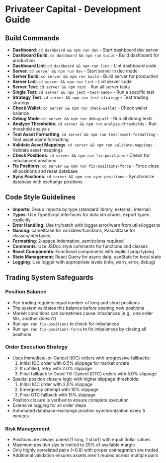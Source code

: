 # Privateer Capital - Development Guide

## Build Commands
- **Dashboard**: `cd dashboard && npm run dev` - Start dashboard dev server
- **Dashboard Build**: `cd dashboard && npm run build` - Build dashboard for production
- **Dashboard Lint**: `cd dashboard && npm run lint` - Lint dashboard code
- **Server**: `cd server && npm run dev` - Start server in dev mode
- **Server Build**: `cd server && npm run build` - Build server for production
- **Server Lint**: `cd server && npm run lint` - Lint server code
- **Server Test**: `cd server && npm test` - Run all server tests
- **Single Test**: `cd server && npx jest <test-name>` - Run a specific test
- **Strategy Test**: `cd server && npm run test-strategy` - Test trading strategy
- **Check Wallet**: `cd server && npm run check-wallet` - Check wallet balance
- **Debug Mode**: `cd server && npm run debug:all` - Run all debug tests
- **Analyze Thresholds**: `cd server && npm run analyze-thresholds` - Run threshold analysis
- **Test Asset Formatting**: `cd server && npm run test-asset-formatting` - Test asset name formatting
- **Validate Asset Mappings**: `cd server && npm run validate-mappings` - Validate asset mappings
- **Check Positions**: `cd server && npm run fix-positions` - Check for imbalanced positions
- **Fix Positions**: `cd server && npm run fix-positions-force` - Force close all positions and reset database
- **Sync Positions**: `cd server && npm run sync-positions` - Synchronize database with exchange positions

## Code Style Guidelines
- **Imports**: Group imports by type (standard library, external, internal)
- **Types**: Use TypeScript interfaces for data structures, export types explicitly
- **Error Handling**: Use try/catch with logger.error/warn from utils/logger.ts
- **Naming**: camelCase for variables/functions, PascalCase for classes/interfaces
- **Formatting**: 2-space indentation, semicolons required
- **Comments**: Use JSDoc style comments for functions and classes
- **React Components**: Functional components with explicit prop typing
- **State Management**: React Query for async data, useState for local state
- **Logging**: Use logger with appropriate levels (info, warn, error, debug)

## Trading System Safeguards

### Position Balance
- Pair trading requires equal number of long and short positions
- The system validates this balance before opening new positions
- Market conditions can sometimes cause imbalances (e.g., one order fills, another doesn't)
- Run `npm run fix-positions` to check for imbalances
- Run `npm run fix-positions-force` to fix imbalances by closing all positions

### Order Execution Strategy
- Uses Immediate-or-Cancel (IOC) orders with progressive fallbacks:
  1. Initial IOC order with 0.5% slippage for market orders
  2. If unfilled, retry with 2.0% slippage
  3. Final fallback to Good-Till-Cancel (GTC) orders with 5.0% slippage
- Special position closure logic with higher slippage thresholds:
  1. Initial IOC order with 2.0% slippage
  2. Emergency attempt with 10% slippage
  3. Final GTC fallback with 15% slippage
- Position closure is verified to ensure complete execution
- Extensive logging for all order steps
- Automated database-exchange position synchronization every 5 minutes

### Risk Management
- Positions are always paired (1 long, 1 short) with equal dollar values
- Maximum position size is limited to 25% of available margin
- Only highly correlated pairs (>0.8) with proper cointegration are traded
- Additional validation ensures assets aren't reused across multiple pairs